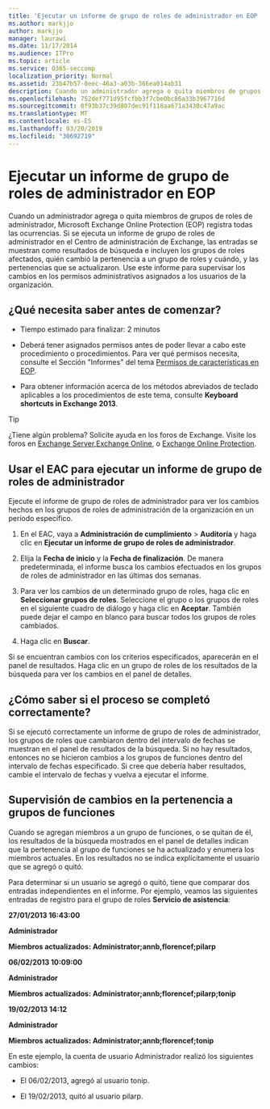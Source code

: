 ```yaml
---
title: 'Ejecutar un informe de grupo de roles de administrador en EOP '
ms.author: markjjo
author: markjjo
manager: laurawi
ms.date: 11/17/2014
ms.audience: ITPro
ms.topic: article
ms.service: O365-seccomp
localization_priority: Normal
ms.assetid: 23b47b57-0eec-46a3-a03b-366ea014ab31
description: Cuando un administrador agrega o quita miembros de grupos de roles de administrador, Microsoft Exchange Online Protection (EOP) registra todas las ocurrencias.
ms.openlocfilehash: 752def771d95fcfbb3f7cbe0bc86a33b3967716d
ms.sourcegitcommit: 0f93b37c39d807dec91f118aa671a3430c47a9ac
ms.translationtype: MT
ms.contentlocale: es-ES
ms.lasthandoff: 03/20/2019
ms.locfileid: "30692719"
---
```

# <a name="run-an-administrator-role-group-report-in-eop"></a>Ejecutar un informe de grupo de roles de administrador en EOP 

 Cuando un administrador agrega o quita miembros de grupos de roles de administrador, Microsoft Exchange Online Protection (EOP) registra todas las ocurrencias. Si se ejecuta un informe de grupo de roles de administrador en el Centro de administración de Exchange, las entradas se muestran como resultados de búsqueda e incluyen los grupos de roles afectados, quién cambió la pertenencia a un grupo de roles y cuándo, y las pertenencias que se actualizaron. Use este informe para supervisar los cambios en los permisos administrativos asignados a los usuarios de la organización.
  
## <a name="what-do-you-need-to-know-before-you-begin"></a>¿Qué necesita saber antes de comenzar?

- Tiempo estimado para finalizar: 2 minutos
    
- Deberá tener asignados permisos antes de poder llevar a cabo este procedimiento o procedimientos. Para ver qué permisos necesita, consulte el Sección "Informes" del tema [Permisos de características en EOP](feature-permissions-in-eop.md). 
    
- Para obtener información acerca de los métodos abreviados de teclado aplicables a los procedimientos de este tema, consulte **Keyboard shortcuts in Exchange 2013**.
    
> [!TIP]
> ¿Tiene algún problema? Solicite ayuda en los foros de Exchange. Visite los foros en [Exchange Server](https://go.microsoft.com/fwlink/p/?linkId=60612),[Exchange Online](https://go.microsoft.com/fwlink/p/?linkId=267542), o [Exchange Online Protection](https://go.microsoft.com/fwlink/p/?linkId=285351). 
  
## <a name="use-the-eac-to-run-an-administrator-role-group-report"></a>Usar el EAC para ejecutar un informe de grupo de roles de administrador

Ejecute el informe de grupo de roles de administrador para ver los cambios hechos en los grupos de roles de administración de la organización en un período específico.
  
1. En el EAC, vaya a **Administración de cumplimiento** \> **Auditoría** y haga clic en **Ejecutar un informe de grupo de roles de administrador**.
    
2. Elija la **Fecha de inicio** y la **Fecha de finalización**. De manera predeterminada, el informe busca los cambios efectuados en los grupos de roles de administrador en las últimas dos semanas.
    
3. Para ver los cambios de un determinado grupo de roles, haga clic en **Seleccionar grupos de roles**. Seleccione el grupo o los grupos de roles en el siguiente cuadro de diálogo y haga clic en **Aceptar**. También puede dejar el campo en blanco para buscar todos los grupos de roles cambiados.
    
4. Haga clic en **Buscar**.
    
Si se encuentran cambios con los criterios especificados, aparecerán en el panel de resultados. Haga clic en un grupo de roles de los resultados de la búsqueda para ver los cambios en el panel de detalles.
  
## <a name="how-do-you-know-this-worked"></a>¿Cómo saber si el proceso se completó correctamente?

Si se ejecutó correctamente un informe de grupo de roles de administrador, los grupos de roles que cambiaron dentro del intervalo de fechas se muestran en el panel de resultados de la búsqueda. Si no hay resultados, entonces no se hicieron cambios a los grupos de funciones dentro del intervalo de fechas especificado. Si cree que debería haber resultados, cambie el intervalo de fechas y vuelva a ejecutar el informe.
  
## <a name="monitor-changes-to-role-group-membership"></a>Supervisión de cambios en la pertenencia a grupos de funciones

Cuando se agregan miembros a un grupo de funciones, o se quitan de él, los resultados de la búsqueda mostrados en el panel de detalles indican que la pertenencia al grupo de funciones se ha actualizado y enumera los miembros actuales. En los resultados no se indica explícitamente el usuario que se agregó o quitó.
  
Para determinar si un usuario se agregó o quitó, tiene que comparar dos entradas independientes en el informe. Por ejemplo, veamos las siguientes entradas de registro para el grupo de roles **Servicio de asistencia**: 
  
 **27/01/2013 16:43:00**
  
 **Administrador**
  
 **Miembros actualizados: Administrator;annb,florencef;pilarp**
  
 **06/02/2013 10:09:00**
  
 **Administrador**
  
 **Miembros actualizados: Administrator;annb;florencef;pilarp;tonip**
  
 **19/02/2013 14:12**
  
 **Administrador**
  
 **Miembros actualizados: Administrator;annb;florencef;tonip**
  
En este ejemplo, la cuenta de usuario Administrador realizó los siguientes cambios:
  
- El 06/02/2013, agregó al usuario tonip.
    
- El 19/02/2013, quitó al usuario pilarp.
    

